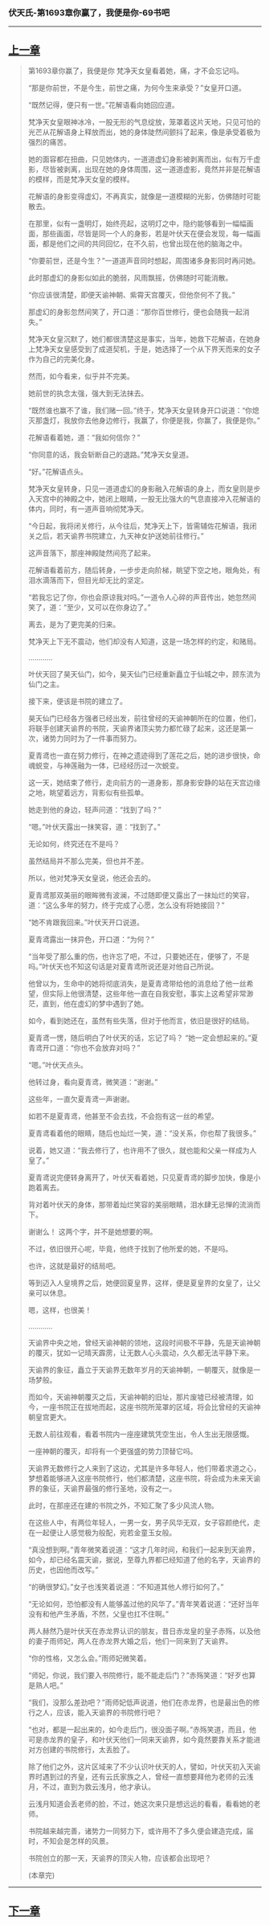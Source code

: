 ### 伏天氏-第1693章你赢了，我便是你-69书吧

--------
[上一章](./4382ebd454b8dbb6eac0033bb503d575.md)
--------


>
>
>
>第1693章你赢了，我便是你
>梵净天女皇看着她，痛，才不会忘记吗。
>
>“那是你前世，不是今生，前世之痛，为何今生来承受？”女皇开口道。
>
>“既然记得，便只有一世。”花解语看向她回应道。
>
>梵净天女皇眼神冰冷，一股无形的气息绽放，笼罩着这片天地，只见可怕的光芒从花解语身上释放而出，她的身体陡然间颤抖了起来，像是承受着极为强烈的痛苦。
>
>她的面容都在扭曲，只见她体内，一道道虚幻身影被剥离而出，似有万千虚影，尽皆被剥离，出现在她的身体周围，这一道道虚影，竟然并非是花解语的模样，而是梵净天女皇的模样。
>
>花解语的身影变得虚幻，不再真实，就像是一道模糊的光影，仿佛随时可能散去。
>
>在那里，似有一盏明灯，始终亮起，这明灯之中，隐约能够看到一幅幅画面，那些画面，尽皆是同一个人的身影，若是叶伏天在便会发现，每一幅画面，都是他们之间的共同回忆，在不久前，也曾出现在他的脑海之中。
>
>“你要前世，还是今生？”一道道声音同时想起，周围诸多身影同时再问她。
>
>此时那虚幻的身影似如此的脆弱，风雨飘摇，仿佛随时可能消散。
>
>“你应该很清楚，即便天谕神朝、紫霄天宫覆灭，但他奈何不了我。”
>
>那虚幻的身影忽然间笑了，开口道：“那你百世修行，便也会随我一起消失。”
>
>梵净天女皇沉默了，她们都很清楚这是事实，当年，她救下花解语，在她身上梵净天女皇感受到了成道契机，于是，她选择了一个从下界天而来的女子作为自己的完美化身。
>
>然而，如今看来，似乎并不完美。
>
>她前世的执念太强，强大到无法抹去。
>
>“既然谁也赢不了谁，我们赌一回。”终于，梵净天女皇转身开口说道：“你熄灭那盏灯，我放你去他身边修行，我赢了，你便是我，你赢了，我便是你。”
>
>花解语看着她，道：“我如何信你？”
>
>“你同意的话，我会斩断自己的退路。”梵净天女皇道。
>
>“好。”花解语点头。
>
>梵净天女皇转身，只见一道道虚幻的身影融入花解语的身上，而女皇则是步入天宫中的神殿之中，她闭上眼睛，一股无比强大的气息直接冲入花解语的体内，同时，有一道声音响彻梵净天。
>
>“今日起，我将闭关修行，从今往后，梵净天上下，皆需辅佐花解语，我闭关之后，若天谕界书院建立，九天神女护送她前往修行。”
>
>这声音落下，那座神殿陡然间亮了起来。
>
>花解语看着前方，随后转身，一步步走向阶梯，眺望下空之地，眼角处，有泪水滴落而下，但目光却无比的坚定。
>
>“若我忘记了你，你也会原谅我对吗。”一道令人心碎的声音传出，她忽然间笑了，道：“至少，又可以在你身边了。”
>
>离去，是为了更完美的归来。
>
>梵净天上下无不震动，他们却没有人知道，这是一场怎样的约定，和赌局。
>
>…………
>
>叶伏天回了昊天仙门，如今，昊天仙门已经重新矗立于仙城之中，顾东流为仙门之主。
>
>接下来，便该是书院的建立了。
>
>昊天仙门已经各方强者已经出发，前往曾经的天谕神朝所在的位置，他们，将联手创建天谕界的书院，天谕界诸顶尖势力都忙碌了起来，这还是第一次，诸势力同时为了一件事而努力。
>
>夏青鸢也一直在努力修行，在神之遗迹得到了莲花之后，她的进步很快，命魂蜕变，与神莲融为一体，已经经历过一次蜕变。
>
>这一天，她结束了修行，走向前方的一道身影，那身影安静的站在天宫边缘之地，眺望着远方，背影似有些孤单。
>
>她走到他的身边，轻声问道：“找到了吗？”
>
>“嗯。”叶伏天露出一抹笑容，道：“找到了。”
>
>无论如何，终究还在不是吗？
>
>虽然结局并不那么完美，但也并不差。
>
>所以，他对梵净天女皇说，他还会去的。
>
>夏青鸢那双美丽的眼眸微有波澜，不过随即便又露出了一抹灿烂的笑容，道：“这么多年的努力，终于完成了心愿，怎么没有将她接回？”
>
>“她不肯跟我回来。”叶伏天开口说道。
>
>夏青鸢露出一抹异色，开口道：“为何？”
>
>“当年受了那么重的伤，也许忘了吧，不过，只要她还在，便够了，不是吗。”叶伏天也不知这句话是对夏青鸢所说还是对他自己所说。
>
>他曾以为，生命中的她将彻底消失，是夏青鸢带给他的消息给了他一丝希望，但实际上他很清楚，这些年他一直在自我安慰，事实上这希望非常渺茫，直到，他在虚幻的梦中遇到了她。
>
>如今，看到她还在，虽然有些失落，但对于他而言，依旧是很好的结局。
>
>夏青鸢一愣，随后明白了叶伏天的话，忘记了吗？
>“她一定会想起来的。”夏青鸢开口道：“你也不会放弃对吗？”
>
>“嗯。”叶伏天点头。
>
>他转过身，看向夏青鸢，微笑道：“谢谢。”
>
>这些年，一直欠夏青鸢一声谢谢。
>
>如若不是夏青鸢，他甚至不会去找，不会抱有这一丝的希望。
>
>夏青鸢看着他的眼睛，随后也灿烂一笑，道：“没关系，你也帮了我很多。”
>
>说着，她又道：“我去修行了，也许用不了很久，就也能和父亲一样成为人皇了。”
>
>夏青鸢说完便转身离开了，叶伏天看着她，只见夏青鸢的脚步加快，像是小跑着离去。
>
>背对着叶伏天的身体，那带着灿烂笑容的美丽眼睛，泪水肆无忌惮的流淌而下。
>
>谢谢么！
>这两个字，并不是她想要的啊。
>
>不过，依旧很开心呢，毕竟，他终于找到了他所爱的她，不是吗。
>
>也许，这就是最好的结局吧。
>
>等到迈入人皇境界之后，她便回夏皇界，这样，便是夏皇界的女皇了，让父亲可以休息。
>
>嗯，这样，也很美！
>
>…………
>
>天谕界中央之地，曾经天谕神朝的领地，这段时间极不平静，先是天谕神朝的覆灭，犹如一记晴天霹雳，让无数人心头震动，久久都无法平静下来。
>
>天谕界的象征，矗立于天谕界无数年岁月的天谕神朝，一朝覆灭，就像是一场梦般。
>
>而如今，天谕神朝覆灭之后，天谕神朝的旧址，那片废墟已经被清理，如今，一座书院正在拔地而起，这座书院所笼罩的区域，将会比曾经的天谕神朝皇宫更大。
>
>无数人前往观看，看着书院内一座座建筑凭空生出，令人生出无限感慨。
>
>一座神朝的覆灭，却将有一个更强盛的势力顶替它吗。
>
>天谕界无数修行之人来到了这边，尤其是许多年轻人，他们带着求道之心，梦想着能够进入这座书院修行，他们都清楚，这座书院，将会成为未来天谕界的象征，天谕界最强的修行圣地，没有之一。
>
>此时，在那座还在建的书院之外，不知汇聚了多少风流人物。
>
>在这些人中，有两位年轻人，一男一女，男子风华无双，女子容颜绝代，走在一起便让人感觉极为般配，宛若金童玉女般。
>
>“真没想到啊。”青年微笑着说道：“这才几年时间，和我们一起来到天谕界，如今，却已经名震天谕，据说，至尊九界都已经知道了他的名字，天谕界的历史，也因他而改写。”
>
>“的确很梦幻。”女子也浅笑着说道：“不知道其他人修行如何了。”
>
>“无论如何，恐怕都没有人能够盖过他的风华了。”青年笑着说道：“还好当年没有和他产生矛盾，不然，父皇也扛不住啊。”
>
>两人赫然乃是叶伏天在赤龙界认识的朋友，昔日赤龙皇的皇子赤殇，以及他的妻子雨师妃，两人在赤龙界大婚之后，他们一同来到了天谕界。
>
>“你的性格，又怎么会。”雨师妃微笑着。
>
>“师妃，你说，我们要入书院修行，能不能走后门？”赤殇笑道：“好歹也算是熟人吧。”
>
>“我们，没那么差劲吧？”雨师妃低声说道，他们在赤龙界，也是最出色的修行之人，应该，能入天谕界的书院修行吧？
>
>“也对，都是一起出来的，如今走后门，很没面子啊。”赤殇笑道，而且，他可是赤龙界的皇子，和叶伏天他们一同来天谕界，如今竟然要靠关系才能进对方创建的书院修行，太丢脸了。
>
>除了他们之外，这片区域来了不少认识叶伏天的人，譬如，叶伏天初入天谕界时遇到过的齐皇，还有云氏家族之人，曾经一直想要拜他为老师的云浅月，不过，直到为救云浅月，他才承认。
>
>云浅月知道会丢老师的脸，不过，她这次来只是想远远的看看，看看她的老师。
>
>书院越来越完善，诸势力一同努力下，或许用不了多久便会建造完成，届时，不知会是怎样的风景。
>
>书院创立的那一天，天谕界的顶尖人物，应该都会出现吧？
>
>(本章完)
>
>

--------
[下一章](./cfd264f5fa56ab8b9c31fd297cd87f66.md)
--------
